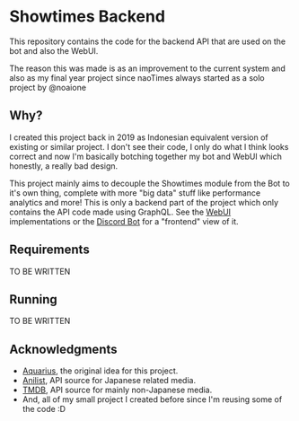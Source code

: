 # Showtimes Backend

This repository contains the code for the backend API that are used on the bot and also the WebUI.

The reason this was made is as an improvement to the current system and also as my final year project since naoTimes always started as a solo project by @noaione

## Why?
I created this project back in 2019 as Indonesian equivalent version of existing or similar project. I don't see their code, I only do what I think looks correct and now I'm basically botching together my bot and WebUI which honestly, a really bad design.

This project mainly aims to decouple the Showtimes module from the Bot to it's own thing, complete with more "big data" stuff like performance analytics and more! This is only a backend part of the project which only contains the API code made using GraphQL. See the [WebUI](https://github.com/noaione/naoTimesUI) implementations or the [Discord Bot](https://github.com/naoTimesdev/naoTimes) for a "frontend" view of it.

## Requirements
TO BE WRITTEN

## Running
TO BE WRITTEN

## Acknowledgments
- [Aquarius](https://github.com/IanMitchell/aquarius), the original idea for this project.
- [Anilist](https://anilist.co/), API source for Japanese related media.
- [TMDB](https://www.themoviedb.org/), API source for mainly non-Japanese media.
- And, all of my small project I created before since I'm reusing some of the code :D
